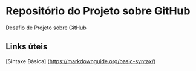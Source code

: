 # Repositório do Projeto sobre GitHub
Desafio de Projeto sobre GitHub

## Links úteis
[Sintaxe Básica] (https://markdownguide.org/basic-syntax/)
